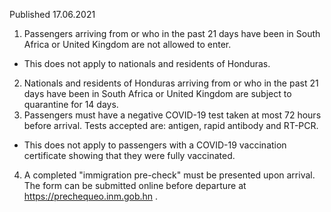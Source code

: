 Published 17.06.2021
1. Passengers arriving from or who in the past 21 days have been in South Africa or United Kingdom are not allowed to enter.
- This does not apply to nationals and residents of Honduras.
2. Nationals and residents of Honduras arriving from or who in the past 21 days have been in South Africa or United Kingdom are subject to quarantine for 14 days.
3. Passengers must have a negative COVID-19 test taken at most 72 hours before arrival. Tests accepted are: antigen, rapid antibody and RT-PCR.
- This does not apply to passengers with a COVID-19 vaccination certificate showing that they were fully vaccinated.
4. A completed "immigration pre-check" must be presented upon arrival. The form can be submitted online before departure at <a href="https://prechequeo.inm.gob.hn">https://prechequeo.inm.gob.hn</a> .

